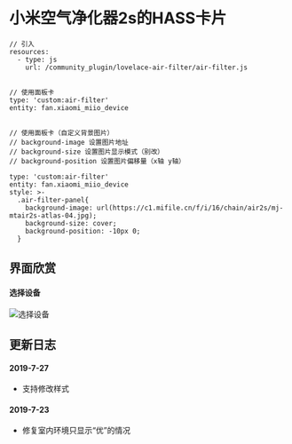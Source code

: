 # 小米空气净化器2s的HASS卡片


```
// 引入
resources:
  - type: js
    url: /community_plugin/lovelace-air-filter/air-filter.js


// 使用面板卡
type: 'custom:air-filter'
entity: fan.xiaomi_miio_device


// 使用面板卡（自定义背景图片）
// background-image 设置图片地址
// background-size 设置图片显示模式（别改）
// background-position 设置图片偏移量（x轴 y轴）

type: 'custom:air-filter'
entity: fan.xiaomi_miio_device
style: >-
  .air-filter-panel{
    background-image: url(https://c1.mifile.cn/f/i/16/chain/air2s/mj-mtair2s-atlas-04.jpg);
    background-size: cover;
    background-position: -10px 0;
  }

```


## 界面欣赏

#### 选择设备
![选择设备](https://raw.githubusercontent.com/shaonianzhentan/lovelace-air-filter/master/screenshots/1.png)

## 更新日志

#### 2019-7-27
  - 支持修改样式

#### 2019-7-23
  - 修复室内环境只显示“优”的情况